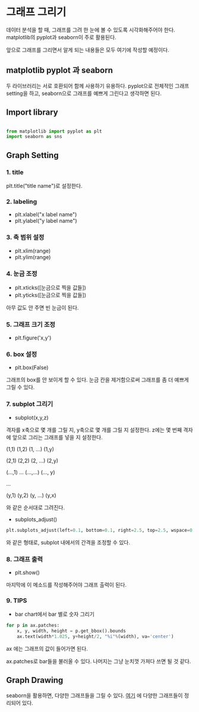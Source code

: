 # 그래프 그리기

데이터 분석을 할 때, 그래프를 그려 한 눈에 볼 수 있도록 시각화해주어야 한다. matplotlib의 pyplot과 seaborn이 주로 활용된다.

앞으로 그래프를 그리면서 알게 되는 내용들은 모두 여기에 작성할 예정이다.

## matplotlib pyplot 과 seaborn

두 라이브러리는 서로 호환되어 함께 사용하기 유용하다. pyplot으로 전체적인 그래프 setting을 하고, seaborn으로 그래프를 예쁘게 그린다고 생각하면 된다.

## Import library

``` python

from matplotlib import pyplot as plt
import seaborn as sns

```

## Graph Setting

### 1. title

plt.title("title name")로 설정한다.

### 2. labeling

* plt.xlabel("x label name")
* plt.ylabel("y label name")

### 3. 축 범위 설정

* plt.xlim(range)
* plt.ylim(range)

### 4. 눈금 조정

* plt.xticks(\[눈금으로 찍을 값들])
* plt.yticks(\[눈금으로 찍을 값들])

아무 값도 안 주면 빈 눈금이 된다.

### 5. 그래프 크기 조정

* plt.figure('x,y')

### 6. box 설정

* plt.box(False)

그래프의 box를 안 보이게 할 수 있다. 눈금 칸을 제거함으로써 그래프를 좀 더 예쁘게 그릴 수 있다.

### 7. subplot 그리기

* subplot(x,y,z)

격자를 x축으로 몇 개를 그릴 지, y축으로 몇 개를 그릴 지 설정한다. z에는 몇 번째 격자에 앞으로 그리는 그래프를 넣을 지 설정한다.

(1,1) (1,2) (1, ...) (1,y) 


(2,1) (2,2) (2, ...) (2,y) 


(...,1) ... (...,...) (..., y) 


...


(y,1) (y,2) (y, ...) (y,x)


와 같은 순서대로 그려진다. 

* subplots_adjust()
 
``` python
plt.subplots_adjust(left=0.1, bottom=0.1, right=2.5, top=2.5, wspace=0.5, hspace=0.5)
```
와 같은 형태로, subplot 내에서의 간격을 조정할 수 있다.

### 8. 그래프 출력

* plt.show()

마지막에 이 메소드를 작성해주어야 그래프 출력이 된다.

### 9. TIPS

* bar chart에서 bar 별로 숫자 그리기

``` python
for p in ax.patches:
    x, y, width, height = p.get_bbox().bounds
    ax.text(width*1.025, y+height/2, "%i"%(width), va='center')
```
ax 에는 그래프의 값이 들어가면 된다. 

ax.patches로 bar들을 불러올 수 있다. 나머지는 그냥 눈치껏 가져다 쓰면 될 것 같다.

## Graph Drawing

seaborn을 활용하면, 다양한 그래프들을 그릴 수 있다.
[여기]('https://coding-kindergarten.tistory.com/132?category=1003348') 에 다양한 그래프들이 정리되어 있다.

